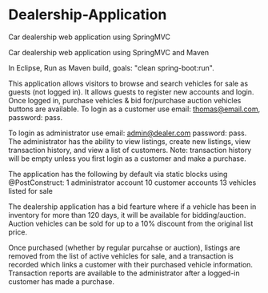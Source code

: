 # Dealership-Application
Car dealership web application using SpringMVC

Car dealership web application using SpringMVC and Maven

In Eclipse, Run as Maven build, goals: "clean spring-boot:run".

This application allows visitors to browse and search vehicles for sale as guests (not logged in). It allows 
guests to register new accounts and login. Once logged in, purchase vehicles & bid for/purchase auction vehicles 
buttons are available. To login as a customer use email: thomas@email.com, password: pass.

To login as administrator use email: admin@dealer.com password: pass. The administrator has the ability to view 
listings, create new listings, view transaction history, and view a list of customers. Note: transaction history 
will be empty unless you first login as a customer and make a purchase.

The application has the following by default via static blocks using @PostConstruct: 1 administrator account 10 customer accounts 13 vehicles listed for sale

The dealership application has a bid fearture where if a vehicle has been in inventory for more than 120 days, 
it will be available for bidding/auction. Auction vehicles can be sold for up to a 10% discount from the original list price.

Once purchased (whether by regular purcahse or auction), listings are removed from the list of active vehicles for sale, 
and a transaction is recorded which links a customer with their purchased vehicle information. Transaction reports are available 
to the administrator after a logged-in customer has made a purchase.
